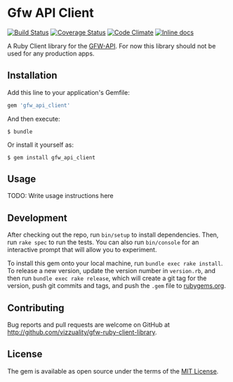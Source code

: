 # Gfw API Client

[![Build Status](https://travis-ci.org/Vizzuality/gfw-ruby-client-library.svg)](https://travis-ci.org/Vizzuality/gfw-ruby-client-library) [![Coverage Status](https://coveralls.io/repos/Vizzuality/gfw-ruby-client-library/badge.svg)](https://coveralls.io/r/Vizzuality/gfw-ruby-client-library) [![Code Climate](https://codeclimate.com/github/Vizzuality/gfw-ruby-client-library/badges/gpa.svg)](https://codeclimate.com/github/Vizzuality/gfw-ruby-client-library) [![Inline docs](http://inch-ci.org/github/Vizzuality/gfw-ruby-client-library.svg?branch=master)](http://inch-ci.org/github/Vizzuality/gfw-ruby-client-library)

A Ruby Client library for the [GFW-API](https://github.com/wri/gfw-api). For now this library should not be used for any production apps.

## Installation

Add this line to your application's Gemfile:

```ruby
gem 'gfw_api_client'
```

And then execute:

    $ bundle

Or install it yourself as:

    $ gem install gfw_api_client

## Usage

TODO: Write usage instructions here

## Development

After checking out the repo, run `bin/setup` to install dependencies. Then, run `rake spec` to run the tests. You can also run `bin/console` for an interactive prompt that will allow you to experiment.

To install this gem onto your local machine, run `bundle exec rake install`. To release a new version, update the version number in `version.rb`, and then run `bundle exec rake release`, which will create a git tag for the version, push git commits and tags, and push the `.gem` file to [rubygems.org](https://rubygems.org).

## Contributing

Bug reports and pull requests are welcome on GitHub at http://github.com/vizzuality/gfw-ruby-client-library.


## License

The gem is available as open source under the terms of the [MIT License](http://opensource.org/licenses/MIT).

